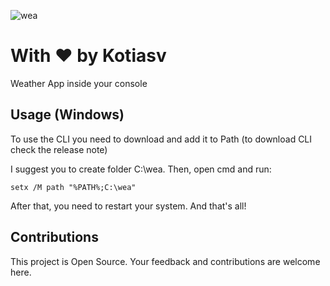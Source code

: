 ![wea](https://github.com/kotiasv/wea-cli/assets/54102609/d6bb3433-2b91-4a5e-a88e-7b51a8ee6367)

# With ♥ by Kotiasv
Weather App inside your console

## Usage (Windows)

To use the CLI you need to download and add it to Path (to download CLI check the release note)

I suggest you to create folder C:\wea. Then, open cmd and run:

`setx /M path "%PATH%;C:\wea"`

After that, you need to restart your system. And that's all!

## Contributions

This project is Open Source. Your feedback and contributions are welcome here.
